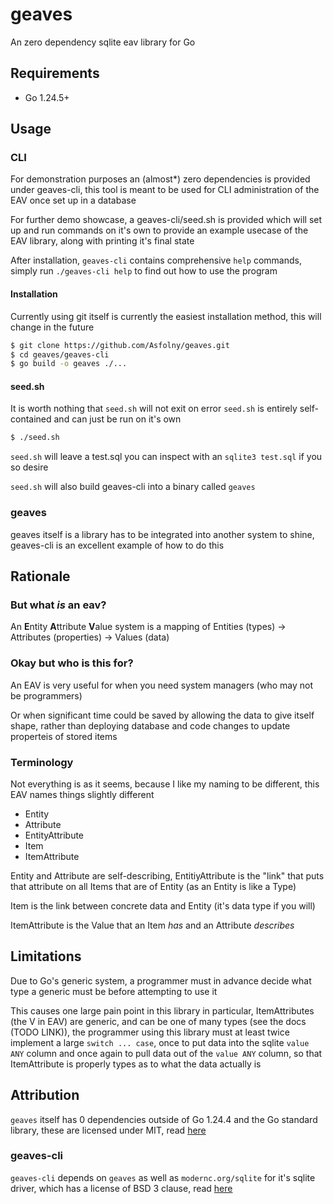 # geaves
An zero dependency sqlite eav library for Go

## Requirements
- Go 1.24.5+

## Usage
### CLI
For demonstration purposes an (almost*) zero dependencies is provided under geaves-cli, this tool is meant to be used for 
CLI administration of the EAV once set up in a database

For further demo showcase, a geaves-cli/seed.sh is provided which will set up and run commands on it's own to provide an example usecase of 
the EAV library, along with printing it's final state

After installation, `geaves-cli` contains comprehensive `help` commands, simply run `./geaves-cli help` to find out how to use the program

#### Installation
Currently using git itself is currently the easiest installation method, this will change in the future
```bash
$ git clone https://github.com/Asfolny/geaves.git
$ cd geaves/geaves-cli
$ go build -o geaves ./...
```

#### seed.sh
It is worth nothing that `seed.sh` will not exit on error
`seed.sh` is entirely self-contained and can just be run on it's own
```bash
$ ./seed.sh
```

`seed.sh` will leave a test.sql you can inspect with an `sqlite3 test.sql` if you so desire

`seed.sh` will also build geaves-cli into a binary called `geaves`

### geaves
geaves itself is a library has to be integrated into another system to shine, geaves-cli is an excellent example of how to do this

## Rationale
### But what _is_ an eav?

An **E**ntity **A**ttribute **V**alue system is a mapping of Entities (types) -> Attributes (properties) -> Values (data)

### Okay but who is this for?
An EAV is very useful for when you need system managers (who may not be programmers)

Or when significant time could be saved by allowing the data to give itself shape, rather than deploying database and code changes 
to update properteis of stored items

### Terminology
Not everything is as it seems, because I like my naming to be different, this EAV names things slightly different
- Entity
- Attribute
- EntityAttribute
- Item
- ItemAttribute

Entity and Attribute are self-describing, EntitiyAttribute is the "link" that puts that attribute on all Items that are of Entity (as an Entity is like a Type)

Item is the link between concrete data and Entity (it's data type if you will)

ItemAttribute is the Value that an Item _has_ and an Attribute _describes_

## Limitations
Due to Go's generic system, a programmer must in advance decide what type a generic must be before attempting to use it

This causes one large pain point in this library in particular, ItemAttributes (the V in EAV) are generic, 
and can be one of many types (see the docs (TODO LINK)), the programmer using this library must at least twice implement a large `switch ... case`, 
once to put data into the sqlite `value ANY` column and once again to pull data out of the `value ANY` column, 
so that ItemAttribute is properly types as to what the data actually is

## Attribution
`geaves` itself has 0 dependencies outside of Go 1.24.4 and the Go standard library, these are licensed under MIT, read [here](https://go.dev/LICENSE)

### geaves-cli
`geaves-cli` depends on `geaves` as well as `modernc.org/sqlite` for it's sqlite driver, which has a license of BSD 3 clause, read [here](https://gitlab.com/cznic/sqlite/-/blob/master/LICENS)

